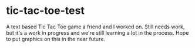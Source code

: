 # tic-tac-toe-test
A text based Tic Tac Toe game a friend and I worked on. Still needs work, but it's a work in progress and we're still learning a lot in the process. Hope to put graphics on this in the near future.

